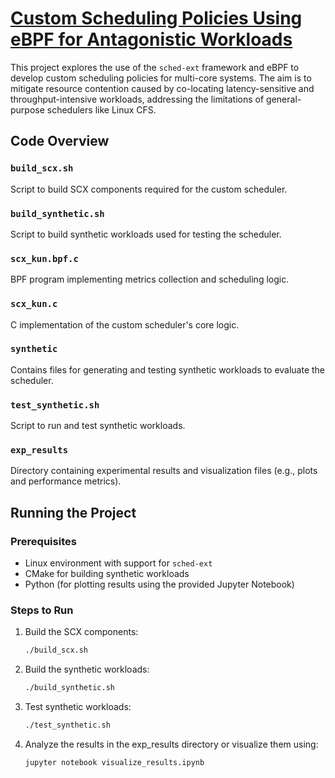# [Custom Scheduling Policies Using eBPF for Antagonistic Workloads](https://github.com/Zephyroam/CS477-ebpf-antagonistic-schedulers)

This project explores the use of the `sched-ext` framework and eBPF to develop custom scheduling policies for multi-core systems. The aim is to mitigate resource contention caused by co-locating latency-sensitive and throughput-intensive workloads, addressing the limitations of general-purpose schedulers like Linux CFS.

## Code Overview

### `build_scx.sh`
Script to build SCX components required for the custom scheduler.

### `build_synthetic.sh`
Script to build synthetic workloads used for testing the scheduler.

### `scx_kun.bpf.c`
BPF program implementing metrics collection and scheduling logic.

### `scx_kun.c`
C implementation of the custom scheduler's core logic.

### `synthetic`
Contains files for generating and testing synthetic workloads to evaluate the scheduler.

### `test_synthetic.sh`
Script to run and test synthetic workloads.

### `exp_results`
Directory containing experimental results and visualization files (e.g., plots and performance metrics).

## Running the Project

### Prerequisites
- Linux environment with support for `sched-ext`
- CMake for building synthetic workloads
- Python (for plotting results using the provided Jupyter Notebook)

### Steps to Run
1. Build the SCX components:
   ```bash
   ./build_scx.sh
   ```
2. Build the synthetic workloads:
   ```bash
   ./build_synthetic.sh
   ```
3. Test synthetic workloads:
    ```bash
    ./test_synthetic.sh
    ```
4. Analyze the results in the exp_results directory or visualize them using:
    ```bash
    jupyter notebook visualize_results.ipynb
    ```